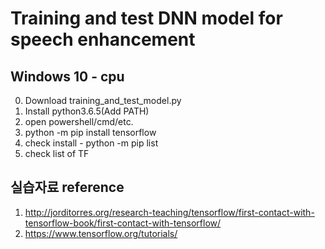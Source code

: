 # Training and test DNN model for speech enhancement

## Windows 10 - cpu
0. Download training_and_test_model.py
1. Install python3.6.5(Add PATH)
2. open powershell/cmd/etc.
3. python -m pip install tensorflow
4. check install - python -m pip list
5. check list of TF

## 실습자료 reference
1. http://jorditorres.org/research-teaching/tensorflow/first-contact-with-tensorflow-book/first-contact-with-tensorflow/
2. https://www.tensorflow.org/tutorials/
